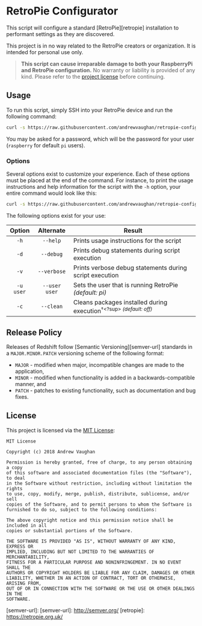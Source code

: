 # RetroPie Configurator

This script will configure a standard [RetroPie][retropie] installation to performant settings as they are discovered.

This project is in no way related to the RetroPie creators or organization.  It is intended for personal use only.

> **This script can cause irreparable damage to both your RaspberryPi and RetroPie configuration.**  No warranty or
> liability is provided of any kind.  Please refer to the [project license][project-license] before continuing.

## Usage

To run this script, simply SSH into your RetroPie device and run the following command:

```bash
curl -s https://raw.githubusercontent.com/andrewvaughan/retropie-configurator/master/configurator | sudo bash -s --
```

You may be asked for a password, which will be the password for your user (`raspberry` for default `pi` users).

### Options

Several options exist to customize your experience.  Each of these options must be placed at the end of the command.
For instance, to print the usage instructions and help information for the script with the `-h` option, your entire
command would look like this:

```bash
curl -s https://raw.githubusercontent.com/andrewvaughan/retropie-configurator/master/configurator | sudo bash -s -- -h
```

The following options exist for your use:

| Option    | Alternate     | Result                                                                  |
|:---------:|:-------------:|-------------------------------------------------------------------------|
| `-h`      | `--help`      | Prints usage instructions for the script                                |
| `-d`      | `--debug`     | Prints debug statements during script execution                         |
| `-v`      | `--verbose`   | Prints verbose debug statements during script execution                 |
| `-u user` | `--user user` | Sets the user that is running RetroPie *(default: pi)*                  |
| `-c`      | `--clean`     | Cleans packages installed during execution<sup>†<?sup> *(default: off)* |

## Release Policy

Releases of Redshift follow [Semantic Versioning][semver-url] standards in a `MAJOR.MINOR.PATCH` versioning
scheme of the following format:

* `MAJOR` - modified when major, incompatible changes are made to the application,
* `MINOR` - modified when functionality is added in a backwards-compatible manner, and
* `PATCH` - patches to existing functionality, such as documentation and bug fixes.

## License

This project is licensed via the [MIT License][project-license]:

```
MIT License

Copyright (c) 2018 Andrew Vaughan

Permission is hereby granted, free of charge, to any person obtaining a copy
of this software and associated documentation files (the "Software"), to deal
in the Software without restriction, including without limitation the rights
to use, copy, modify, merge, publish, distribute, sublicense, and/or sell
copies of the Software, and to permit persons to whom the Software is
furnished to do so, subject to the following conditions:

The above copyright notice and this permission notice shall be included in all
copies or substantial portions of the Software.

THE SOFTWARE IS PROVIDED "AS IS", WITHOUT WARRANTY OF ANY KIND, EXPRESS OR
IMPLIED, INCLUDING BUT NOT LIMITED TO THE WARRANTIES OF MERCHANTABILITY,
FITNESS FOR A PARTICULAR PURPOSE AND NONINFRINGEMENT. IN NO EVENT SHALL THE
AUTHORS OR COPYRIGHT HOLDERS BE LIABLE FOR ANY CLAIM, DAMAGES OR OTHER
LIABILITY, WHETHER IN AN ACTION OF CONTRACT, TORT OR OTHERWISE, ARISING FROM,
OUT OF OR IN CONNECTION WITH THE SOFTWARE OR THE USE OR OTHER DEALINGS IN THE
SOFTWARE.
```


[project-license]: https://github.com/andrewvaughan/retropie-configurator/blob/master/LICENSE
[semver-url]:      [semver-url]: http://semver.org/
[retropie]:        https://retropie.org.uk/

